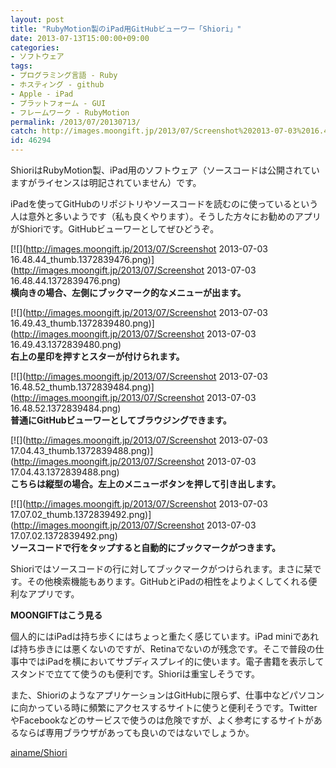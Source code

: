 ```yaml
---
layout: post
title: "RubyMotion製のiPad用GitHubビューワー「Shiori」"
date: 2013-07-13T15:00:00+09:00
categories:
- ソフトウェア
tags: 
- プログラミング言語 - Ruby
- ホスティング - github
- Apple - iPad
- プラットフォーム - GUI
- フレームワーク - RubyMotion
permalink: /2013/07/20130713/
catch: http://images.moongift.jp/2013/07/Screenshot%202013-07-03%2016.48.52_thumb.1372839484.png
id: 46294
---
```

ShioriはRubyMotion製、iPad用のソフトウェア（ソースコードは公開されていますがライセンスは明記されていません）です。

  
  

iPadを使ってGitHubのリポジトリやソースコードを読むのに使っているという人は意外と多いようです（私も良くやります）。そうした方々にお勧めのアプリがShioriです。GitHubビューワーとしてぜひどうぞ。

  

[![](http://images.moongift.jp/2013/07/Screenshot 2013-07-03 16.48.44_thumb.1372839476.png)](http://images.moongift.jp/2013/07/Screenshot 2013-07-03 16.48.44.1372839476.png)  
**横向きの場合、左側にブックマーク的なメニューが出ます。**

  

[![](http://images.moongift.jp/2013/07/Screenshot 2013-07-03 16.49.43_thumb.1372839480.png)](http://images.moongift.jp/2013/07/Screenshot 2013-07-03 16.49.43.1372839480.png)  
**右上の星印を押すとスターが付けられます。**

  

[![](http://images.moongift.jp/2013/07/Screenshot 2013-07-03 16.48.52_thumb.1372839484.png)](http://images.moongift.jp/2013/07/Screenshot 2013-07-03 16.48.52.1372839484.png)  
**普通にGitHubビューワーとしてブラウジングできます。**

  

[![](http://images.moongift.jp/2013/07/Screenshot 2013-07-03 17.04.43_thumb.1372839488.png)](http://images.moongift.jp/2013/07/Screenshot 2013-07-03 17.04.43.1372839488.png)  
**こちらは縦型の場合。左上のメニューボタンを押して引き出します。**

  

[![](http://images.moongift.jp/2013/07/Screenshot 2013-07-03 17.07.02_thumb.1372839492.png)](http://images.moongift.jp/2013/07/Screenshot 2013-07-03 17.07.02.1372839492.png)  
**ソースコードで行をタップすると自動的にブックマークがつきます。**

  

Shioriではソースコードの行に対してブックマークがつけられます。まさに栞です。その他検索機能もあります。GitHubとiPadの相性をよりよくしてくれる便利なアプリです。

  
  
  

**MOONGIFTはこう見る**

  

個人的にはiPadは持ち歩くにはちょっと重たく感じています。iPad miniであれば持ち歩きには悪くないのですが、Retinaでないのが残念です。そこで普段の仕事中ではiPadを横においてサブディスプレイ的に使います。電子書籍を表示してスタンドで立てて使うのも便利です。Shioriは重宝しそうです。

  

また、ShioriのようなアプリケーションはGitHubに限らず、仕事中などパソコンに向かっている時に頻繁にアクセスするサイトに使うと便利そうです。TwitterやFacebookなどのサービスで使うのは危険ですが、よく参考にするサイトがあるならば専用ブラウザがあっても良いのではないでしょうか。

  
  

[ainame/Shiori](https://github.com/ainame/Shiori)

